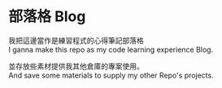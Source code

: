 # 部落格 Blog

我把這邊當作是練習程式的心得筆記部落格<br>
I ganna make this repo as my code learning experience Blog.<br>

並存放些素材提供我其他倉庫的專案使用。<br>
And save some materials to supply my other Repo's projects.<br>
